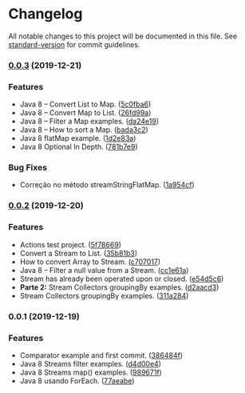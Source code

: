 # Changelog

All notable changes to this project will be documented in this file. See [standard-version](https://github.com/conventional-changelog/standard-version) for commit guidelines.

### [0.0.3](https://github.com/danielso2007/somejava8examples/compare/v0.0.2...v0.0.3) (2019-12-21)


### Features

* Java 8 – Convert List to Map. ([5c0fba6](https://github.com/danielso2007/somejava8examples/commit/5c0fba684ef5676200ff31f410c9d8ce5e0cef0b))
* Java 8 – Convert Map to List. ([26fd99a](https://github.com/danielso2007/somejava8examples/commit/26fd99a02f224d10b6cd4127ab84540889cfb313))
* Java 8 – Filter a Map examples. ([da24e19](https://github.com/danielso2007/somejava8examples/commit/da24e19267e97cb81e6915f4673f049ce37b4673))
* Java 8 – How to sort a Map. ([bada3c2](https://github.com/danielso2007/somejava8examples/commit/bada3c2c1b4ba2f1d5069331a96f489a70963a2b))
* Java 8 flatMap example. ([1d2e83a](https://github.com/danielso2007/somejava8examples/commit/1d2e83a0c274f69ab03f8fa382240ff7c0966a08))
* Java 8 Optional In Depth. ([781b7e9](https://github.com/danielso2007/somejava8examples/commit/781b7e9d3c4c4a451de5f36c3514dcd577e247c0))


### Bug Fixes

* Correção no método streamStringFlatMap. ([1a954cf](https://github.com/danielso2007/somejava8examples/commit/1a954cfb5fb108b8341618f0c7afbed9e8a9e448))

### [0.0.2](https://github.com/danielso2007/somejava8examples/compare/v0.0.1...v0.0.2) (2019-12-20)


### Features

* Actions test project. ([5f78669](https://github.com/danielso2007/somejava8examples/commit/5f7866924c8edfe9ebfcf37c7d336306d5422fa0))
* Convert a Stream to List. ([35b81b3](https://github.com/danielso2007/somejava8examples/commit/35b81b35b4d7fe8c56e311f5f648f4be9557da22))
* How to convert Array to Stream. ([c707017](https://github.com/danielso2007/somejava8examples/commit/c707017c200460c07ee0c11361e4abb524fe4d23))
* Java 8 – Filter a null value from a Stream. ([cc1e61a](https://github.com/danielso2007/somejava8examples/commit/cc1e61a2ef6309e5afb0562b7c079077aa77c06d))
* Stream has already been operated upon or closed. ([e54d5c6](https://github.com/danielso2007/somejava8examples/commit/e54d5c6cc07e4a228cf9210a034f580aee236873))
* **Parte 2:** Stream Collectors groupingBy examples. ([d2aacd3](https://github.com/danielso2007/somejava8examples/commit/d2aacd3c6082a9b06b378dc4cdbcf4fcd9c8fd32))
* Stream Collectors groupingBy examples. ([311a284](https://github.com/danielso2007/somejava8examples/commit/311a2842f58d44aa79ef473a94a2e4101cea49ea))

### 0.0.1 (2019-12-19)


### Features

* Comparator example and first commit. ([386484f](https://github.com/danielso2007/somejava8examples/commit/386484ff0b23f7e776589d0f6566e118efe3eeff))
* Java 8 Streams filter examples. ([d4d00e4](https://github.com/danielso2007/somejava8examples/commit/d4d00e45aa525341f14bec01a45c193227c9922e))
* Java 8 Streams map() examples. ([989671f](https://github.com/danielso2007/somejava8examples/commit/989671f9577fd9bcaed1c758a98f63ba2ccfaedf))
* Java 8 usando ForEach. ([77aeabe](https://github.com/danielso2007/somejava8examples/commit/77aeabec935056a4e256913d9443a8caffd7680e))
